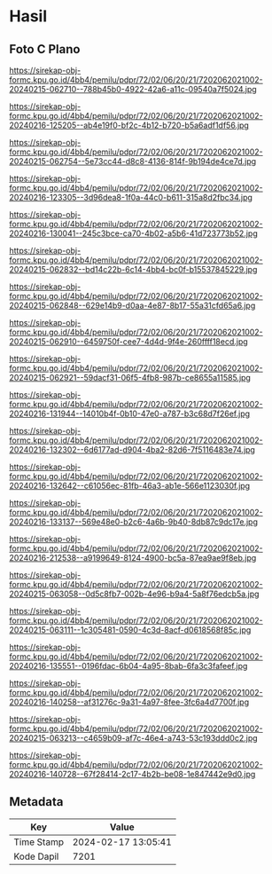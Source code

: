 # Hasil

## Foto C Plano

https://sirekap-obj-formc.kpu.go.id/4bb4/pemilu/pdpr/72/02/06/20/21/7202062021002-20240215-062710--788b45b0-4922-42a6-a11c-09540a7f5024.jpg

https://sirekap-obj-formc.kpu.go.id/4bb4/pemilu/pdpr/72/02/06/20/21/7202062021002-20240216-125205--ab4e19f0-bf2c-4b12-b720-b5a6adf1df56.jpg

https://sirekap-obj-formc.kpu.go.id/4bb4/pemilu/pdpr/72/02/06/20/21/7202062021002-20240215-062754--5e73cc44-d8c8-4136-814f-9b194de4ce7d.jpg

https://sirekap-obj-formc.kpu.go.id/4bb4/pemilu/pdpr/72/02/06/20/21/7202062021002-20240216-123305--3d96dea8-1f0a-44c0-b611-315a8d2fbc34.jpg

https://sirekap-obj-formc.kpu.go.id/4bb4/pemilu/pdpr/72/02/06/20/21/7202062021002-20240216-130041--245c3bce-ca70-4b02-a5b6-41d723773b52.jpg

https://sirekap-obj-formc.kpu.go.id/4bb4/pemilu/pdpr/72/02/06/20/21/7202062021002-20240215-062832--bd14c22b-6c14-4bb4-bc0f-b15537845229.jpg

https://sirekap-obj-formc.kpu.go.id/4bb4/pemilu/pdpr/72/02/06/20/21/7202062021002-20240215-062848--629e14b9-d0aa-4e87-8b17-55a31cfd65a6.jpg

https://sirekap-obj-formc.kpu.go.id/4bb4/pemilu/pdpr/72/02/06/20/21/7202062021002-20240215-062910--6459750f-cee7-4d4d-9f4e-260ffff18ecd.jpg

https://sirekap-obj-formc.kpu.go.id/4bb4/pemilu/pdpr/72/02/06/20/21/7202062021002-20240215-062921--59dacf31-06f5-4fb8-987b-ce8655a11585.jpg

https://sirekap-obj-formc.kpu.go.id/4bb4/pemilu/pdpr/72/02/06/20/21/7202062021002-20240216-131944--14010b4f-0b10-47e0-a787-b3c68d7f26ef.jpg

https://sirekap-obj-formc.kpu.go.id/4bb4/pemilu/pdpr/72/02/06/20/21/7202062021002-20240216-132302--6d6177ad-d904-4ba2-82d6-7f5116483e74.jpg

https://sirekap-obj-formc.kpu.go.id/4bb4/pemilu/pdpr/72/02/06/20/21/7202062021002-20240216-132642--c61056ec-81fb-46a3-ab1e-566e1123030f.jpg

https://sirekap-obj-formc.kpu.go.id/4bb4/pemilu/pdpr/72/02/06/20/21/7202062021002-20240216-133137--569e48e0-b2c6-4a6b-9b40-8db87c9dc17e.jpg

https://sirekap-obj-formc.kpu.go.id/4bb4/pemilu/pdpr/72/02/06/20/21/7202062021002-20240216-212538--a9199649-8124-4900-bc5a-87ea9ae9f8eb.jpg

https://sirekap-obj-formc.kpu.go.id/4bb4/pemilu/pdpr/72/02/06/20/21/7202062021002-20240215-063058--0d5c8fb7-002b-4e96-b9a4-5a8f76edcb5a.jpg

https://sirekap-obj-formc.kpu.go.id/4bb4/pemilu/pdpr/72/02/06/20/21/7202062021002-20240215-063111--1c305481-0590-4c3d-8acf-d0618568f85c.jpg

https://sirekap-obj-formc.kpu.go.id/4bb4/pemilu/pdpr/72/02/06/20/21/7202062021002-20240216-135551--0196fdac-6b04-4a95-8bab-6fa3c3fafeef.jpg

https://sirekap-obj-formc.kpu.go.id/4bb4/pemilu/pdpr/72/02/06/20/21/7202062021002-20240216-140258--af31276c-9a31-4a97-8fee-3fc6a4d7700f.jpg

https://sirekap-obj-formc.kpu.go.id/4bb4/pemilu/pdpr/72/02/06/20/21/7202062021002-20240215-063213--c4659b09-af7c-46e4-a743-53c193ddd0c2.jpg

https://sirekap-obj-formc.kpu.go.id/4bb4/pemilu/pdpr/72/02/06/20/21/7202062021002-20240216-140728--67f28414-2c17-4b2b-be08-1e847442e9d0.jpg


## Metadata

| Key        | Value               |
| ---------- | ------------------- |
| Time Stamp | 2024-02-17 13:05:41 |
| Kode Dapil | 7201                |



